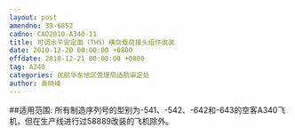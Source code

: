 ```yaml
---
layout: post
amendno: 39-6852
cadno: CAD2010-A340-11
title: 可调水平安定面（THS）横向载荷接头组件改装
date: 2010-12-20 00:00:00 +0800
effdate: 2010-12-21 00:00:00 +0800
tag: A340
categories: 民航华东地区管理局适航审定处
author: 袁晓峰
---
```


##适用范围:
所有制造序列号的型别为-541、-542、-642和-643的空客A340飞机，但在生产线进行过58889改装的飞机除外。


